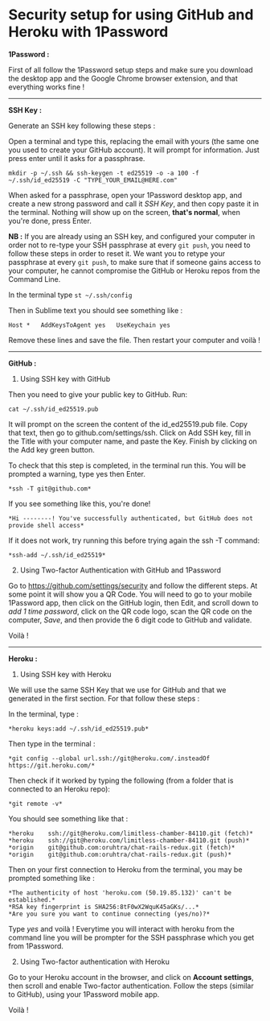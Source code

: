 # Security setup for using GitHub and Heroku with 1Password

**1Password :**

First of all follow the 1Password setup steps and make sure you download the desktop app and the Google Chrome browser extension, and that everything works fine !

***

**SSH Key :** 

Generate an SSH key following these steps :


Open a terminal and type this, replacing the email with yours (the same one you used to create your GitHub account). It will prompt for information. Just press enter until it asks for a passphrase.


`mkdir -p ~/.ssh && ssh-keygen -t ed25519 -o -a 100 -f ~/.ssh/id_ed25519 -C "TYPE_YOUR_EMAIL@HERE.com"`

When asked for a passphrase, open your 1Password desktop app, and create a new strong password and call it *SSH Key*, and then copy paste it in the terminal. Nothing will show up on the screen, **that's normal**, when you're done, press Enter.


**NB :** If you are already using an SSH key, and configured your computer in order not to re-type your SSH passphrase at every `git push`, you need to follow these steps in order to reset it. We want you to retype your passphrase at every `git push`, to make sure that if someone gains access to your computer, he cannot compromise the GitHub or Heroku repos from the Command Line.


In the terminal type `st ~/.ssh/config `


Then in Sublime text you should see something like :


`Host *  
  AddKeysToAgent yes  
  UseKeychain yes`  
  
  
Remove these lines and save the file. Then restart your computer and voilà !

***

**GitHub :**


1. Using SSH key with GitHub


Then you need to give your public key to GitHub. Run:


`cat ~/.ssh/id_ed25519.pub`


It will prompt on the screen the content of the id_ed25519.pub file. Copy that text, then go to github.com/settings/ssh. Click on Add SSH key, fill in the Title with your computer name, and paste the Key. Finish by clicking on the Add key green button.


To check that this step is completed, in the terminal run this. You will be prompted a warning, type yes then Enter.


`*ssh -T git@github.com*`


If you see something like this, you're done!


`*Hi --------! You've successfully authenticated, but GitHub does not provide shell access*`


If it does not work, try running this before trying again the ssh -T command:


`*ssh-add ~/.ssh/id_ed25519*`


2. Using Two-factor Authentication with GitHub and 1Password


Go to https://github.com/settings/security and follow the different steps. At some point it will show you a QR Code. You will need to go to your mobile 1Password app, then click on the GitHub login, then Edit, and scroll down to *add 1 time password*, click on the QR code logo, scan the QR code on the computer, *Save*, and then provide the 6 digit code to GitHub and validate. 


Voilà !

***

**Heroku :**


1. Using SSH key with Heroku


We will use the same SSH Key that we use for GitHub and that we generated in the first section. For that follow these steps :


In the terminal, type :


`*heroku keys:add ~/.ssh/id_ed25519.pub*`


Then type in the terminal :


`*git config --global url.ssh://git@heroku.com/.insteadOf https://git.heroku.com/*`


Then check if it worked by typing the following (from a folder that is connected to an Heroku repo):


`*git remote -v*`


You should see something like that :


`*heroku	ssh://git@heroku.com/limitless-chamber-84110.git (fetch)*`  
`*heroku	ssh://git@heroku.com/limitless-chamber-84110.git (push)*`  
`*origin	git@github.com:oruhtra/chat-rails-redux.git (fetch)*`  
`*origin	git@github.com:oruhtra/chat-rails-redux.git (push)*`


Then on your first connection to Heroku from the terminal, you may be prompted something like :


`*The authenticity of host 'heroku.com (50.19.85.132)' can't be established.*`  
`*RSA key fingerprint is SHA256:8tF0wX2WquK45aGKs/...*`  
`*Are you sure you want to continue connecting (yes/no)?*`


Type *yes* and voilà ! Everytime you will interact with heroku from the command line you will be prompter for the SSH passphrase which you get from 1Password.

2. Using Two-factor authentication with Heroku


Go to your Heroku account in the browser, and click on **Account settings**, then scroll and enable Two-factor authentication. Follow the steps (similar to GitHub), using your 1Password mobile app.

Voilà !
